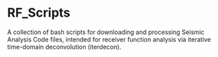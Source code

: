 # RF_Scripts
A collection of bash scripts for downloading and processing Seismic Analysis Code files, intended for receiver function analysis via iterative time-domain deconvolution (iterdecon).
